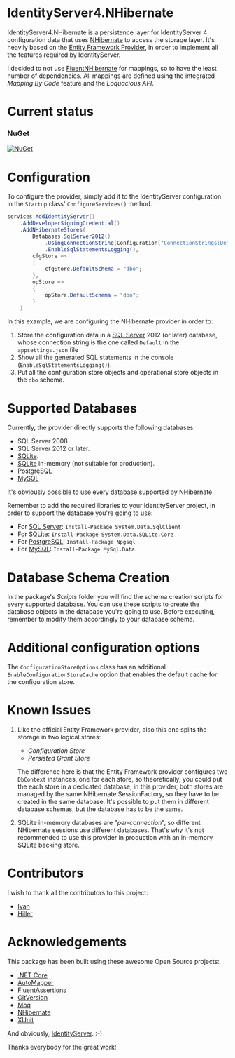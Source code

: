 # IdentityServer4.NHibernate
IdentityServer4.NHibernate is a persistence layer for IdentityServer 4 configuration data that uses [NHibernate](https://github.com/nhibernate/nhibernate-core) to access the storage layer.
It's heavily based on the [Entity Framework Provider](https://github.com/IdentityServer/IdentityServer4.EntityFramework), in order to implement all the features required by IdentityServer.

I decided to not use [FluentNHibernate](https://github.com/nhibernate/fluent-nhibernate) for mappings, so to have the least number of dependencies.
All mappings are defined using the integrated _Mapping By Code_ feature and the _Loquacious API_.

# Current status
### NuGet
[![NuGet](https://img.shields.io/nuget/v/IdentityServer4.Contrib.NHibernate.svg)](https://www.nuget.org/packages/IdentityServer4.Contrib.NHibernate/)


# Configuration
To configure the provider, simply add it to the IdentityServer configuration in the `Startup` class' `ConfigureServices()` method.

```c#
services.AddIdentityServer()
    .AddDeveloperSigningCredential()
    .AddNHibernateStores(
        Databases.SqlServer2012()
            .UsingConnectionString(Configuration["ConnectionStrings:Default"])
            .EnableSqlStatementsLogging(),
        cfgStore =>
        {
            cfgStore.DefaultSchema = "dbo";
        },
        opStore =>
        {
            opStore.DefaultSchema = "dbo";
        }
    )
```
In this example, we are configuring the NHibernate provider in order to:

1. Store the configuration data in a [SQL Server](https://www.microsoft.com/en-us/sql-server/) 2012 (or later) database, whose connection string is the one called `Default` in the `appsettings.json` file
2. Show all the generated SQL statements in the console (`EnableSqlStatementsLogging()`).
3. Put all the configuration store objects and operational store objects in the `dbo` schema.


# Supported Databases

Currently, the provider directly supports the following databases:

- SQL Server 2008
- SQL Server 2012 or later.
- [SQLite](https://www.sqlite.org).
- [SQLite](https://www.sqlite.org) in-memory (not suitable for production).
- [PostgreSQL](https://www.postgresql.org)
- [MySQL](https://dev.mysql.com)

It's obviously possible to use every database supported by NHibernate.

Remember to add the required libraries to your IdentityServer project, in order to support the database you're going to use:

- For [SQL Server](https://www.nuget.org/packages/System.Data.SqlClient): `Install-Package System.Data.SqlClient`
- For [SQLite](https://www.nuget.org/packages/System.Data.SQLite.Core): `Install-Package System.Data.SQLite.Core`
- For [PostgreSQL](https://www.nuget.org/packages/Npgsql): `Install-Package Npgsql`
- For [MySQL](https://www.nuget.org/packages/MySql.Data): `Install-Package MySql.Data`

# Database Schema Creation
In the package's _Scripts_ folder you will find the schema creation scripts for every supported database.
You can use these scripts to create the database objects in the database you're going to use. 
Before executing, remember to modify them accordingly to your database schema.

# Additional configuration options
The `ConfigurationStoreOptions` class has an additional `EnableConfigurationStoreCache` option that enables the default cache for the configuration store.

# Known Issues
1. Like the official Entity Framework provider, also this one splits the storage in two logical stores:

    - _Configuration Store_
    - _Persisted Grant Store_

    The difference here is that the Entity Framework provider configures two `DbContext` instances, one for each store, so theoretically, you could put the each store in a dedicated database;
    in this provider, both stores are managed by the same NHibernate SessionFactory, so they have to be created in the same database. It's possible to put them in different database schemas, but the database has to be the same.

2. SQLite in-memory databases are "_per-connection_", so different NHibernate sessions use different databases.
That's why it's not recommended to use this provider in production with an in-memory SQLite backing store.

# Contributors
I wish to thank all the contributors to this project:

- [Ivan](https://github.com/mtivan)
- [Hiller](https://github.com/Hiller)

# Acknowledgements
This package has been built using these awesome Open Source projects:

- [.NET Core](https://github.com/dotnet)
- [AutoMapper](https://github.com/AutoMapper)
- [FluentAssertions](https://github.com/fluentassertions)
- [GitVersion](https://github.com/GitTools/GitVersion)
- [Moq](https://github.com/moq)
- [NHibernate](https://github.com/NHibernate)
- [XUnit](https://github.com/XUnit)

And obviously, [IdentityServer](https://github.com/IdentityServer). :-)

Thanks everybody for the great work!

